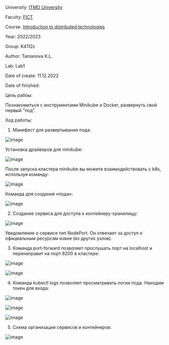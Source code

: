 University: [ITMO University](https://itmo.ru/ru/)

Faculty: [FICT](https://fict.itmo.ru)

Course: [Introduction to distributed technologies](https://github.com/itmo-ict-faculty/introduction-to-distributed-technologies)

Year: 2022/2023

Group: K4112c

Author: Tamanova K.L.

Lab: Lab1

Date of create: 11.12.2022

Date of finished: 

Цель рабоы:

Познакомиться с инструментами Minikube и Docker, развернуть свой первый "под".

Ход работы:
1. Манифест для развертывания пода:

![image](https://user-images.githubusercontent.com/107037214/208406056-c6e3abf0-9fd0-44cd-851f-1c0c4d7784ff.png)

Установка драйверов для minikube:

![image](https://user-images.githubusercontent.com/107037214/208406144-148809b0-ca5a-40d3-ac37-b658d14fa1a5.png)

После запуска кластера minikube вы можете взаимодействовать с k8s, используя команду:

![image](https://user-images.githubusercontent.com/107037214/208406944-fdc46265-45c6-4b8a-86d4-77597c9c5d06.png)

Команда для создания «пода»:

![image](https://user-images.githubusercontent.com/107037214/208406999-e14f99d7-ef5f-4637-93dc-c6c5516a7a15.png)

2. Создание сервиса для доступа к контейнеру-хранилищу:

![image](https://user-images.githubusercontent.com/107037214/208407028-f74b4179-ef0e-4fd8-8ae0-b01bd41de82d.png)

Уведомление о сервисе тип NodePort. Он отвечает за доступ к официальным ресурсам извне (из других узлов).

3. Команда port-forward позволяет прослушать порт на localhost и перенаправит на порт 8200 в кластере:

![image](https://user-images.githubusercontent.com/107037214/208407060-3e4fd50a-7637-4bac-9624-3015ca6579ed.png)

![image](https://user-images.githubusercontent.com/107037214/208407241-0ad005b2-38f0-4193-88e9-52f2c22414a0.png)


4. Команда kubectl logs позволяет просматривать логии пода. Находим токен для входа:

![image](https://user-images.githubusercontent.com/107037214/208407311-c63d7707-ab1c-4d67-9480-3958f6f45069.png)

![image](https://user-images.githubusercontent.com/107037214/208407330-bc952976-6780-4aad-857e-02290da2d179.png)

![image](https://user-images.githubusercontent.com/107037214/208407424-e7fae846-dca5-4592-a200-884d3d3a540d.png)

5.	Схема организации сервисов и контейнеров:

![image](https://user-images.githubusercontent.com/107037214/208407445-cf472f09-ec4b-478c-90c1-454d799878ba.png)
